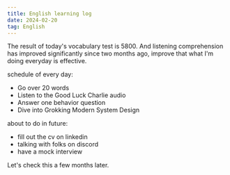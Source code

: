 ```yaml
---
title: English learning log
date: 2024-02-20
tag: English
---
```

The result of today's vocabulary test is 5800. And listening comprehension has improved significantly since two months ago, improve that what I'm doing everyday is effective.

schedule of every day:
- Go over 20 words 
- Listen to the Good Luck Charlie audio
- Answer one behavior question
- Dive into Grokking Modern System Design 

about to do in future:
- fill out the cv on linkedin
- talking with folks on discord
- have a mock interview

Let's check this a few months later.